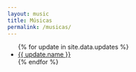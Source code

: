 ```yaml
---
layout: music
title: Músicas
permalink: /musicas/
---
```


<ul>
{% for update in site.data.updates %}
  <li>
    <a href="https://github.com/{{ update.github }}">
      {{ update.name }}
    </a>
  </li>
{% endfor %}
</ul>
